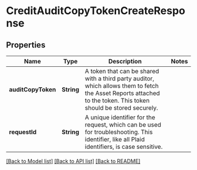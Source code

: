 # CreditAuditCopyTokenCreateResponse

## Properties
Name | Type | Description | Notes
------------ | ------------- | ------------- | -------------
**auditCopyToken** | **String** | A token that can be shared with a third party auditor, which allows them to fetch the Asset Reports attached to the token. This token should be stored securely. | 
**requestId** | **String** | A unique identifier for the request, which can be used for troubleshooting. This identifier, like all Plaid identifiers, is case sensitive. | 

[[Back to Model list]](../README.md#documentation-for-models) [[Back to API list]](../README.md#documentation-for-api-endpoints) [[Back to README]](../README.md)


